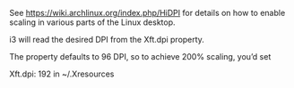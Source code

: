 See https://wiki.archlinux.org/index.php/HiDPI for details on how to enable scaling in various parts of the Linux desktop. 

i3 will read the desired DPI from the Xft.dpi property. 

The property defaults to 96 DPI, so to achieve 200% scaling, you’d set 

Xft.dpi: 192 in ~/.Xresources
